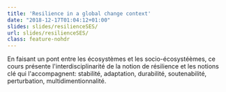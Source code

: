 ```yaml
---
title: 'Resilience in a global change context'
date: "2018-12-17T01:04:12+01:00"
slides: slides/resilienceSES/
url: slides/resilienceSES/
class: feature-nohdr
---
```


En faisant un pont entre les écosystèmes et les socio-écosystéèmes, ce cours présente l'interdisciplinarité de la notion de résilience et les notions clé qui l'accompagnent: stabilité, adaptation, durabilité, soutenabilité, perturbation, multidimentionnalité.
